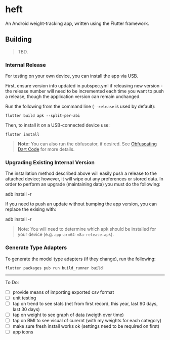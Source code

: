 # heft

An Android weight-tracking app, written using the Flutter framework.

## Building

> TBD.

### Internal Release

For testing on your own device, you can install the app via USB.

First, ensure version info updated in pubspec.yml if releasing new version - the release number will need to be incremented
each time you want to push a release, though the application version can remain unchanged.

Run the following from the command line (`--release` is used by default):

    flutter build apk --split-per-abi

Then, to install it on a USB-connected device use:

    flutter install 

> **Note:** You can also run the obfuscator, if desired. See [Obfuscating Dart Code](https://flutter.dev/docs/deployment/obfuscate)
> for more details.

### Upgrading Existing Internal Version

The installation method described above will easily push a release to the attached device; however, it will wipe out any
preferences or stored data. In order to perform an upgrade (maintaining data) you must do the following:

  adb install -r <the apk for your device>

If you need to push an update without bumping the app version, you can replace the exising with: 

  adb install -r <the apk for your device>

> Note: You will need to determine which apk should be installed for your device (e.g. `app-arm64-v8a-release.apk`).

### Generate Type Adapters

To generate the model type adapters (if they change), run the following:

    flutter packages pub run build_runner build

---

To Do:

* [ ] provide means of importing exported csv format
* [ ] unit testing
* [ ] tap on trend to see stats (net from first record, this year, last 90 days, last 30 days)
* [ ] tap on weight to see graph of data (weigth over time)
* [ ] tap on BMI to see visual of curernt (with my weights for each category)
* [ ] make sure fresh install works ok (settings need to be required on first)
* [ ] app icons
